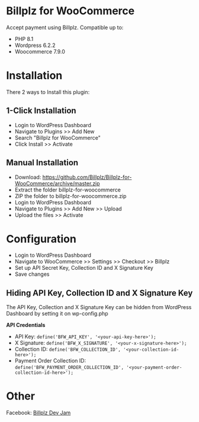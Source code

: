 # Billplz for WooCommerce

Accept payment using Billplz.
Compatible up to:
- PHP 8.1
- Wordpress 6.2.2
- Woocommerce 7.9.0

# Installation

There 2 ways to Install this plugin:

## 1-Click Installation

* Login to WordPress Dashboard
* Navigate to Plugins >> Add New
* Search "Billplz for WooCommerce"
* Click Install >> Activate

## Manual Installation

* Download: https://github.com/Billplz/Billplz-for-WooCommerce/archive/master.zip
* Extract the folder billplz-for-woocommerce
* ZIP the folder to billplz-for-woocommerce.zip
* Login to WordPress Dashboard
* Navigate to Plugins >> Add New >> Upload
* Upload the files >> Activate


# Configuration

* Login to WordPress Dashboard
* Navigate to WooCommerce >> Settings >> Checkout >> Billplz
* Set up API Secret Key, Collection ID and X Signature Key
* Save changes

## Hiding API Key, Collection ID and X Signature Key

The API Key, Collection and X Signature Key can be hidden from WordPress Dashboard by setting it on wp-config.php

**API Credentials**
* API Key: `define('BFW_API_KEY', '<your-api-key-here>');`
* X Signature: `define('BFW_X_SIGNATURE', '<your-x-signature-here>');`
* Collection ID: `define('BFW_COLLECTION_ID', '<your-collection-id-here>');`
* Payment Order Collection ID: `define('BFW_PAYMENT_ORDER_COLLECTION_ID', '<your-payment-order-collection-id-here>');`

# Other

Facebook: [Billplz Dev Jam](https://www.facebook.com/groups/billplzdevjam/)
